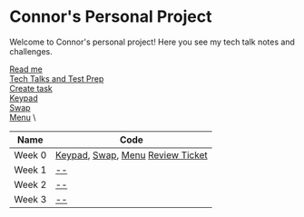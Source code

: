 # Connor's Personal Project
Welcome to Connor's personal project! Here you see my tech talk notes and challenges.

[Read me](README.md) \
[Tech Talks and Test Prep](testpreps&talks.md) \
[Create task](createtask.md) \
[Keypad](keypad.py) \
[Swap](swap.py) \
[Menu](menu.py) \


| Name             | Code                                                                                                      |
| ---------------- | --------------- |
| Week 0 | [Keypad](https://github.com/cwang999/connor_personal_proj/blob/main/keypad.py), [Swap](https://github.com/cwang999/connor_personal_proj/blob/main/swap.py), [Menu](https://github.com/cwang999/connor_personal_proj/blob/main/menu.py) [Review Ticket](https://github.com/cwang999/connor_personal_proj/issues/1)|
| Week 1 | [--]() |
| Week 2 | [--]() |
| Week 3 | [--]() |
